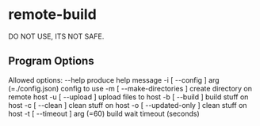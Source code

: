 # remote-build
DO NOT USE, ITS NOT SAFE.

## Program Options
Allowed options:
  --help                               produce help message
  -i [ --config ] arg (=./config.json) config to use
  -m [ --make-directories ]            create directory on remote host
  -u [ --upload ]                      upload files to host
  -b [ --build ]                       build stuff on host
  -c [ --clean ]                       clean stuff on host
  -o [ --updated-only ]                clean stuff on host
  -t [ --timeout ] arg (=60)           build wait timeout (seconds)
